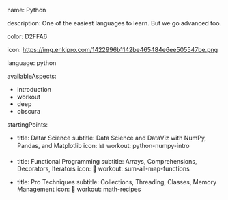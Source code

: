 name: Python

description: One of the easiest languages to learn. But we go advanced too.

color: D2FFA6

icon: https://img.enkipro.com/1422996b1142be465484e6ee505547be.png

language: python
 
availableAspects:
  - introduction
  - workout
  - deep
  - obscura



startingPoints:
  - title: Datar Science
    subtitle: Data Science and DataViz with NumPy, Pandas, and Matplotlib
    icon: 📊
    workout: python-numpy-intro

  - title: Functional Programming
    subtitle: Arrays, Comprehensions, Decorators, Iterators
    icon: 🧠
    workout: sum-all-map-functions

  - title: Pro Techniques
    subtitle: Collections, Threading, Classes, Memory Management
    icon: 🐍
    workout: math-recipes
